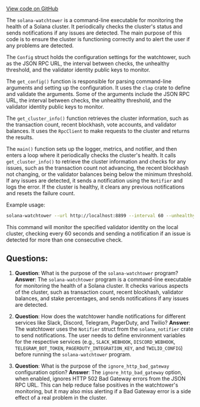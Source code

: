 [View code on GitHub](https://github.com/solana-labs/solana/blob/master/watchtower/src/main.rs)

The `solana-watchtower` is a command-line executable for monitoring the health of a Solana cluster. It periodically checks the cluster's status and sends notifications if any issues are detected. The main purpose of this code is to ensure the cluster is functioning correctly and to alert the user if any problems are detected.

The `Config` struct holds the configuration settings for the watchtower, such as the JSON RPC URL, the interval between checks, the unhealthy threshold, and the validator identity public keys to monitor.

The `get_config()` function is responsible for parsing command-line arguments and setting up the configuration. It uses the `clap` crate to define and validate the arguments. Some of the arguments include the JSON RPC URL, the interval between checks, the unhealthy threshold, and the validator identity public keys to monitor.

The `get_cluster_info()` function retrieves the cluster information, such as the transaction count, recent blockhash, vote accounts, and validator balances. It uses the `RpcClient` to make requests to the cluster and returns the results.

The `main()` function sets up the logger, metrics, and notifier, and then enters a loop where it periodically checks the cluster's health. It calls `get_cluster_info()` to retrieve the cluster information and checks for any issues, such as the transaction count not advancing, the recent blockhash not changing, or the validator balances being below the minimum threshold. If any issues are detected, it sends a notification using the `Notifier` and logs the error. If the cluster is healthy, it clears any previous notifications and resets the failure count.

Example usage:

```sh
solana-watchtower --url http://localhost:8899 --interval 60 --unhealthy-threshold 1 --validator-identity <VALIDATOR_IDENTITY_PUBKEY>
```

This command will monitor the specified validator identity on the local cluster, checking every 60 seconds and sending a notification if an issue is detected for more than one consecutive check.
## Questions: 
 1. **Question**: What is the purpose of the `solana-watchtower` program?
   **Answer**: The `solana-watchtower` program is a command-line executable for monitoring the health of a Solana cluster. It checks various aspects of the cluster, such as transaction count, recent blockhash, validator balances, and stake percentages, and sends notifications if any issues are detected.

2. **Question**: How does the watchtower handle notifications for different services like Slack, Discord, Telegram, PagerDuty, and Twilio?
   **Answer**: The watchtower uses the `Notifier` struct from the `solana_notifier` crate to send notifications. The user needs to define environment variables for the respective services (e.g., `SLACK_WEBHOOK`, `DISCORD_WEBHOOK`, `TELEGRAM_BOT_TOKEN`, `PAGERDUTY_INTEGRATION_KEY`, and `TWILIO_CONFIG`) before running the `solana-watchtower` program.

3. **Question**: What is the purpose of the `ignore_http_bad_gateway` configuration option?
   **Answer**: The `ignore_http_bad_gateway` option, when enabled, ignores HTTP 502 Bad Gateway errors from the JSON RPC URL. This can help reduce false positives in the watchtower's monitoring, but it may also miss alerting if a Bad Gateway error is a side effect of a real problem in the cluster.
